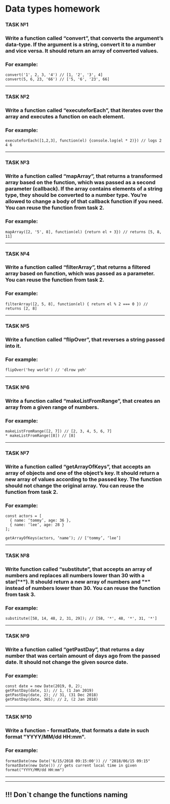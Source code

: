 # Data types homework

### TASK №1

### Write a function called “convert”, that converts the argument’s data-type. If the argument is a string, convert it to a number and vice versa. It should return an array of converted values.

### For example:
```
convert('1', 2, 3, '4') // [1, '2', '3', 4]
convert(5, 6, 23, '66') // ['5, '6', '23', 66]
```
<hr>

### TASK №2

### Write a function called “executeforEach”, that iterates over the array and executes a function on each element.

### For example:
```
executeforEach([1,2,3], function(el) {console.log(el * 2)}) // logs 2 4 6
```
<hr>

### TASK №3

### Write a function called “mapArray”, that returns a transformed array based on the function, which was passed as a second parameter (callback). If the array contains elements of a string type, they should be converted to a number type. You’re allowed to change a body of that callback function if you need. You can reuse the  function from task 2.

### For example:
```
mapArray([2, '5', 8], function(el) {return el + 3}) // returns [5, 8, 11]
```
<hr>

### TASK №4

### Write a function called “filterArray”, that returns a filtered array based on function, which was passed as a parameter. You can reuse the function from task 2.

### For example:
```
filterArray([2, 5, 8], function(el) { return el % 2 === 0 }) // returns [2, 8]
```
<hr>

### TASK №5

### Write a function called “flipOver”, that reverses a string passed into it.

### For example:
```
flipOver('hey world') // 'dlrow yeh'
```
<hr>

### TASK №6

### Write a function called “makeListFromRange”, that creates an array from a given range of numbers.

### For example:
```
makeListFromRange([2, 7]) // [2, 3, 4, 5, 6, 7]
* makeListFromRange([8]) // [8]
```
<hr>

### TASK №7

### Write a function called “getArrayOfKeys”, that accepts an array of objects and one of the object’s key. It should return a new array of values according to the passed key. The function should not change the original array. You can reuse the function from task 2.

### For example:
```
const actors = [
  { name: ‘tommy’, age: 36 },
  { name: ‘lee’, age: 28 }
];
 
getArrayOfKeys(actors, ‘name’); // [‘tommy’, ‘lee’]
```
<hr>

### TASK №8

### Write function called “substitute”, that accepts an array of numbers and replaces all numbers lower than 30 with a star("&#42;"). It should return a new array of numbers and "&#42;" instead of numbers lower than 30. You can reuse the function from task 3.

### For example:
```
substitute([58, 14, 48, 2, 31, 29]); // [58, '*', 48, '*', 31, '*']
```
<hr>

### TASK №9

### Write a function called “getPastDay”, that returns a day number that was certain amount of days ago from the passed date. It should not change the given source date.

### For example:
```
const date = new Date(2019, 0, 2);
getPastDay(date, 1); // 1, (1 Jan 2019)
getPastDay(date, 2); // 31, (31 Dec 2018)
getPastDay(date, 365); // 2, (2 Jan 2018)
```
<hr>

### TASK №10

### Write a function - formatDate, that formats a date in such format "YYYY/MM/dd HH:mm".

### For example:
```
formatDate(new Date('6/15/2018 09:15:00')) // "2018/06/15 09:15"
formatDate(new Date()) // gets current local time in given format("YYYY/MM/dd HH:mm")
```

<hr>
<hr>

## !!! Don`t change the functions naming